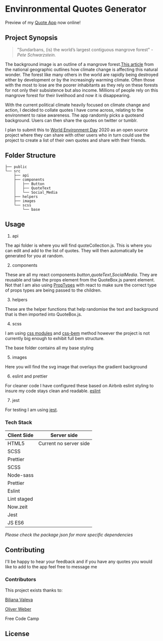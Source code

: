 # Envinronmental Quotes Generator

Preview of my [Quote App](https://eq-generator.ctocco.now.sh) now online!

## Project Synopsis

> "Sundarbans, (is) the world’s largest contiguous mangrove forest"
> _-Pete Schwarzstein._

The background image is an outline of a mangrove forest.[This article](https://www.nationalgeographic.com/magazine/2019/07/sundarbans-mangrove-forest-in-bangladesh-india-threatened-by-rising-waters-illegal-logging/) from the national geographic outlines how climate change is affecting this natural wonder. The forest like many others in the world are rapidly being destroyed either by development or by the increasingly warming climate. Often those with the most to lose are the poorer inhabitants as they rely on these forests for not only their subsistence but also income. Millions of people rely on this mangrove forest for their livelihood and now it is disappearing.

With the current political climate heavily focused on climate change and action, I decided
to collate quotes I have come across, relating to the environment to raise awareness. The app randomly picks a quoteand background. Users can then share the quotes on twitter or tumblr.

I plan to submit this to [World Environment Day](https://www.worldenvironmentday.global/) 2020
as an open source project where they can share with other users who in turn could
use the project to create a list of their own quotes and share with their friends.

## Folder Structure

```
├── public
└── src
    ├── api
    ├── components
    │   ├── Button
    │   ├── QuoteText
    │   └── Social_Media
    ├── helpers
    ├── images
    └── scss
        └── base
```

## Usage

1. api

The api folder is where you will find quoteCollection.js. This is where you can edit and add to the list of quotes. They will then automatically be generated for you at random.

2. components

These are all my react components _button_,_quoteText_,_SocialMedia_. They are reusable and take the props element from the QuoteBox.js parent element. Not that I am also using [PropTypes](https://reactjs.org/docs/typechecking-with-proptypes.html) with react to make sure the correct type of props types are being passed to the children.

3. helpers

These are the helper functions that help randomise the text and background that is then imported into QuoteBox.js.

4. scss

I am using [css modules](https://facebook.github.io/create-react-app/docs/adding-a-css-modules-stylesheet) and [css-bem](https://css-tricks.com/bem-101/) method however the project is not currently big enough to exhibit full bem structure.

The base folder contains all my base styling

5. images

Here you will find the svg image that overlays the gradient background

6. eslint and prettier

For cleaner code I have configured these based on Airbnb eslint styling to insure my code stays clean
and readable. [eslint](https://www.npmjs.com/package/eslint-config-airbnb)

7. jest

For testing I am using [jest](https://jestjs.io/).

### Tech Stack

| Client Side | Server side            |
| ----------- | ---------------------- |
| HTML5       | Current no server side |
| SCSS        |
| Prettier    |
| SCSS        |
| Node-sass   |
| Prettier    |
| Eslint      |
| Lint staged |
| Now.zeit    |
| Jest        |
| JS ES6      |

_*Please check the package json for more specific dependencies*_

## Contributing

I'll be happy to hear your feedback and if you have any quotes you would like to add to the app
feel free to message me

### Contributors

This project exists thanks to:

[Biliana Valeva](https://github.com/Bilie)

[Oliver Weber](https://github.com/oliverwebr)

Free Code Camp

## License
